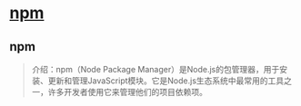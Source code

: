 # [npm](https://github.com/dululu/GitNote/issues/61)

## npm
>介绍：npm（Node Package Manager）是Node.js的包管理器，用于安装、更新和管理JavaScript模块。它是Node.js生态系统中最常用的工具之一，许多开发者使用它来管理他们的项目依赖项。